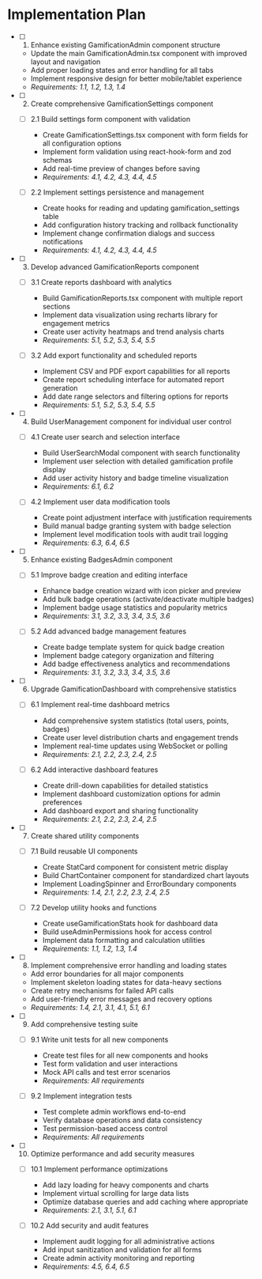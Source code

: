 # Implementation Plan

- [ ] 1. Enhance existing GamificationAdmin component structure
  - Update the main GamificationAdmin.tsx component with improved layout and navigation
  - Add proper loading states and error handling for all tabs
  - Implement responsive design for better mobile/tablet experience
  - _Requirements: 1.1, 1.2, 1.3, 1.4_

- [ ] 2. Create comprehensive GamificationSettings component
  - [ ] 2.1 Build settings form component with validation
    - Create GamificationSettings.tsx component with form fields for all configuration options
    - Implement form validation using react-hook-form and zod schemas
    - Add real-time preview of changes before saving
    - _Requirements: 4.1, 4.2, 4.3, 4.4, 4.5_

  - [ ] 2.2 Implement settings persistence and management
    - Create hooks for reading and updating gamification_settings table
    - Add configuration history tracking and rollback functionality
    - Implement change confirmation dialogs and success notifications
    - _Requirements: 4.1, 4.2, 4.3, 4.4, 4.5_

- [ ] 3. Develop advanced GamificationReports component
  - [ ] 3.1 Create reports dashboard with analytics
    - Build GamificationReports.tsx component with multiple report sections
    - Implement data visualization using recharts library for engagement metrics
    - Create user activity heatmaps and trend analysis charts
    - _Requirements: 5.1, 5.2, 5.3, 5.4, 5.5_

  - [ ] 3.2 Add export functionality and scheduled reports
    - Implement CSV and PDF export capabilities for all reports
    - Create report scheduling interface for automated report generation
    - Add date range selectors and filtering options for reports
    - _Requirements: 5.1, 5.2, 5.3, 5.4, 5.5_

- [ ] 4. Build UserManagement component for individual user control
  - [ ] 4.1 Create user search and selection interface
    - Build UserSearchModal component with search functionality
    - Implement user selection with detailed gamification profile display
    - Add user activity history and badge timeline visualization
    - _Requirements: 6.1, 6.2_

  - [ ] 4.2 Implement user data modification tools
    - Create point adjustment interface with justification requirements
    - Build manual badge granting system with badge selection
    - Implement level modification tools with audit trail logging
    - _Requirements: 6.3, 6.4, 6.5_

- [ ] 5. Enhance existing BadgesAdmin component
  - [ ] 5.1 Improve badge creation and editing interface
    - Enhance badge creation wizard with icon picker and preview
    - Add bulk badge operations (activate/deactivate multiple badges)
    - Implement badge usage statistics and popularity metrics
    - _Requirements: 3.1, 3.2, 3.3, 3.4, 3.5, 3.6_

  - [ ] 5.2 Add advanced badge management features
    - Create badge template system for quick badge creation
    - Implement badge category organization and filtering
    - Add badge effectiveness analytics and recommendations
    - _Requirements: 3.1, 3.2, 3.3, 3.4, 3.5, 3.6_

- [ ] 6. Upgrade GamificationDashboard with comprehensive statistics
  - [ ] 6.1 Implement real-time dashboard metrics
    - Add comprehensive system statistics (total users, points, badges)
    - Create user level distribution charts and engagement trends
    - Implement real-time updates using WebSocket or polling
    - _Requirements: 2.1, 2.2, 2.3, 2.4, 2.5_

  - [ ] 6.2 Add interactive dashboard features
    - Create drill-down capabilities for detailed statistics
    - Implement dashboard customization options for admin preferences
    - Add dashboard export and sharing functionality
    - _Requirements: 2.1, 2.2, 2.3, 2.4, 2.5_

- [ ] 7. Create shared utility components
  - [ ] 7.1 Build reusable UI components
    - Create StatCard component for consistent metric display
    - Build ChartContainer component for standardized chart layouts
    - Implement LoadingSpinner and ErrorBoundary components
    - _Requirements: 1.4, 2.1, 2.2, 2.3, 2.4, 2.5_

  - [ ] 7.2 Develop utility hooks and functions
    - Create useGamificationStats hook for dashboard data
    - Build useAdminPermissions hook for access control
    - Implement data formatting and calculation utilities
    - _Requirements: 1.1, 1.2, 1.3, 1.4_

- [ ] 8. Implement comprehensive error handling and loading states
  - Add error boundaries for all major components
  - Implement skeleton loading states for data-heavy sections
  - Create retry mechanisms for failed API calls
  - Add user-friendly error messages and recovery options
  - _Requirements: 1.4, 2.1, 3.1, 4.1, 5.1, 6.1_

- [ ] 9. Add comprehensive testing suite
  - [ ] 9.1 Write unit tests for all new components
    - Create test files for all new components and hooks
    - Test form validation and user interactions
    - Mock API calls and test error scenarios
    - _Requirements: All requirements_

  - [ ] 9.2 Implement integration tests
    - Test complete admin workflows end-to-end
    - Verify database operations and data consistency
    - Test permission-based access control
    - _Requirements: All requirements_

- [ ] 10. Optimize performance and add security measures
  - [ ] 10.1 Implement performance optimizations
    - Add lazy loading for heavy components and charts
    - Implement virtual scrolling for large data lists
    - Optimize database queries and add caching where appropriate
    - _Requirements: 2.1, 3.1, 5.1, 6.1_

  - [ ] 10.2 Add security and audit features
    - Implement audit logging for all administrative actions
    - Add input sanitization and validation for all forms
    - Create admin activity monitoring and reporting
    - _Requirements: 4.5, 6.4, 6.5_